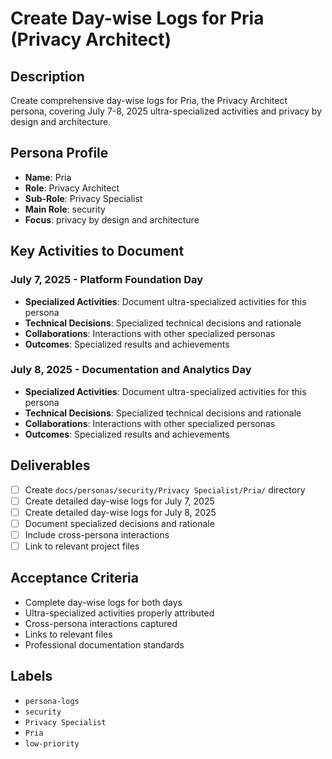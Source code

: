 # Create Day-wise Logs for Pria (Privacy Architect)

## Description
Create comprehensive day-wise logs for Pria, the Privacy Architect persona, covering July 7-8, 2025 ultra-specialized activities and privacy by design and architecture.

## Persona Profile
- **Name**: Pria
- **Role**: Privacy Architect
- **Sub-Role**: Privacy Specialist
- **Main Role**: security
- **Focus**: privacy by design and architecture

## Key Activities to Document

### July 7, 2025 - Platform Foundation Day
- **Specialized Activities**: Document ultra-specialized activities for this persona
- **Technical Decisions**: Specialized technical decisions and rationale
- **Collaborations**: Interactions with other specialized personas
- **Outcomes**: Specialized results and achievements

### July 8, 2025 - Documentation and Analytics Day
- **Specialized Activities**: Document ultra-specialized activities for this persona
- **Technical Decisions**: Specialized technical decisions and rationale
- **Collaborations**: Interactions with other specialized personas
- **Outcomes**: Specialized results and achievements

## Deliverables
- [ ] Create `docs/personas/security/Privacy Specialist/Pria/` directory
- [ ] Create detailed day-wise logs for July 7, 2025
- [ ] Create detailed day-wise logs for July 8, 2025
- [ ] Document specialized decisions and rationale
- [ ] Include cross-persona interactions
- [ ] Link to relevant project files

## Acceptance Criteria
- Complete day-wise logs for both days
- Ultra-specialized activities properly attributed
- Cross-persona interactions captured
- Links to relevant files
- Professional documentation standards

## Labels
- `persona-logs`
- `security`
- `Privacy Specialist`
- `Pria`
- `low-priority`
